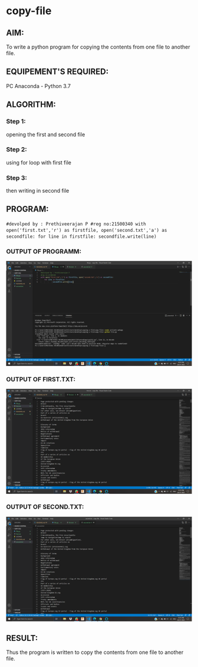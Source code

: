 # copy-file
## AIM:
To write a python program for copying the contents from one file to another file.
## EQUIPEMENT'S REQUIRED: 
PC
Anaconda - Python 3.7
## ALGORITHM: 
### Step 1:
opening the first and second file
### Step 2: 
 using for loop with first file
### Step 3: 
then writing in second file 

## PROGRAM:
``
#devolped by : Prethiveerajan P
#reg no:21500340
with open('first.txt','r') as firstfile, open('second.txt','a') as secondfile:
    for line in firstfile:
             secondfile.write(line)
``

### OUTPUT OF PROGRAMM:
![OUTPUT](prg.png)
### OUTPUT OF FIRST.TXT:
![OUTPUT](firsttxt.png)
### OUTPUT OF SECOND.TXT:
![OUTPUT](secondtxt.png)





## RESULT:
Thus the program is written to copy the contents from one file to another file.